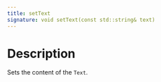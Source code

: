 ```yaml
---
title: setText
signature: void setText(const std::string& text)
---
```


# Description
Sets the content of the `Text`. 

